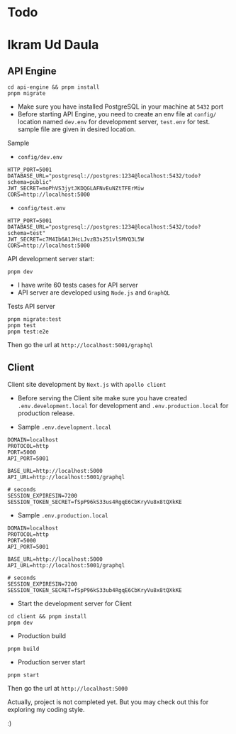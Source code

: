 # Todo
# Ikram Ud Daula

## API Engine

```
cd api-engine && pnpm install
pnpm migrate
```
- Make sure you have installed PostgreSQL in your machine at `5432` port
- Before starting API Engine, you need to create an env file at `config/` location named `dev.env` for development server, `test.env` for test. sample file are given in desired location.

Sample 
- `config/dev.env`
```
HTTP_PORT=5001
DATABASE_URL="postgresql://postgres:1234@localhost:5432/todo?schema=public"
JWT_SECRET=moPhVS3jytJKDQGLAFNvEuNZtTFErMiw
CORS=http://localhost:5000
```

- `config/test.env`
```
HTTP_PORT=5001
DATABASE_URL="postgresql://postgres:1234@localhost:5432/todo?schema=test"
JWT_SECRET=c7M4Ib6A1JHcLJvzB3s251vlSMYQ3L5W
CORS=http://localhost:5000
```

API development server start:
```
pnpm dev
```
- I have write 60 tests cases for API server
- API server are developed using `Node.js` and `GraphQL`

Tests API server
```
pnpm migrate:test
pnpm test
pnpm test:e2e
```

Then go the url at `http://localhost:5001/graphql`

## Client

Client site development by `Next.js` with `apollo client`

- Before serving the Client site make sure you have created `.env.development.local` for development and `.env.production.local` for production release.

- Sample `.env.development.local`
```
DOMAIN=localhost
PROTOCOL=http
PORT=5000
API_PORT=5001

BASE_URL=http://localhost:5000
API_URL=http://localhost:5001/graphql

# seconds
SESSION_EXPIRESIN=7200
SESSION_TOKEN_SECRET=fSpP96kS33us4RgqE6CbKryVu8x8tQXkKE
```

- Sample `.env.production.local`
```
DOMAIN=localhost
PROTOCOL=http
PORT=5000
API_PORT=5001

BASE_URL=http://localhost:5000
API_URL=http://localhost:5001/graphql

# seconds
SESSION_EXPIRESIN=7200
SESSION_TOKEN_SECRET=fSpP96kS33ub4RgqE6CbKryVu8x8tQXkKE
```

- Start the development server for Client
```
cd client && pnpm install
pnpm dev
```

- Production build
```
pnpm build
```

- Production server start
```
pnpm start
```

Then go the url at `http://localhost:5000`

Actually, project is not completed yet. But you may check out this for exploring my coding style.

:)